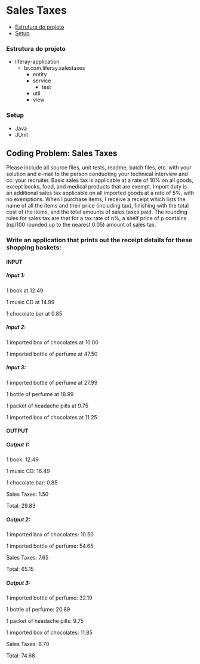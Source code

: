 # Sales Taxes

 * [Estrutura do projeto](#estrutura-do-projeto)
 * [Setup](#setup)

### Estrutura do projeto

* liferay-application
	* br.com.liferay.salestaxes
		* entity
		* service
			* test
		* util
		* view

### Setup

* Java
* JUnit


## Coding Problem: Sales Taxes

Please include all source files, unit tests, readme, batch files, etc. with your solution and e-mail to the person conducting your
technical interview and cc: your recruiter.
Basic sales tax is applicable at a rate of 10% on all goods, except books, food, and medical products that are exempt. Import duty is
an additional sales tax applicable on all imported goods at a rate of 5%, with no exemptions.
When I purchase items, I receive a receipt which lists the name of all the items and their price (including tax), finishing with the total
cost of the items, and the total amounts of sales taxes paid. The rounding rules for sales tax are that for a tax rate of n%, a shelf price
of p contains (np/100 rounded up to the nearest 0.05) amount of sales tax.

### Write an application that prints out the receipt details for these shopping baskets:

#### INPUT

##### Input 1:

1 book at 12.49

1 music CD at 14.99

1 chocolate bar at 0.85


##### Input 2:

1 imported box of chocolates at 10.00

1 imported bottle of perfume at 47.50


#####  Input 3:

1 imported bottle of perfume at 27.99

1 bottle of perfume at 18.99

1 packet of headache pills at 9.75

1 imported box of chocolates at 11.25


#### OUTPUT

##### Output 1:

1 book: 12.49

1 music CD: 16.49

1 chocolate bar: 0.85

Sales Taxes: 1.50

Total: 29.83


##### Output 2:

1 imported box of chocolates: 10.50

1 imported bottle of perfume: 54.65

Sales Taxes: 7.65

Total: 65.15


##### Output 3:

1 imported bottle of perfume: 32.19

1 bottle of perfume: 20.89

1 packet of headache pills: 9.75

1 imported box of chocolates: 11.85

Sales Taxes: 6.70

Total: 74.68
